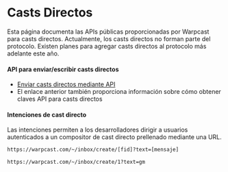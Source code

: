 # Casts Directos

Esta página documenta las APIs públicas proporcionadas por Warpcast para casts directos. Actualmente, los casts directos no forman parte del protocolo. Existen planes para agregar casts directos al protocolo más adelante este año.

#### API para enviar/escribir casts directos

- [Enviar casts directos mediante API](https://www.notion.so/warpcast/Public-Programmable-DCs-v1-50d9d99e34ac4d10add55bd26a91804f)
- El enlace anterior también proporciona información sobre cómo obtener claves API para casts directos

#### Intenciones de cast directo

Las intenciones permiten a los desarrolladores dirigir a usuarios autenticados a un compositor de cast directo prellenado mediante una URL.

```bash
https://warpcast.com/~/inbox/create/[fid]?text=[mensaje]

https://warpcast.com/~/inbox/create/1?text=gm
```
